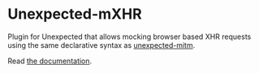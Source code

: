 Unexpected-mXHR
===============

Plugin for Unexpected that allows mocking browser based XHR requests using the
same declarative syntax as
[unexpected-mitm](https://github.com/unexpectedjs/unexpected-mitm).

Read [the documentation](http://unexpected.js.org/unexpected-mxhr/).
